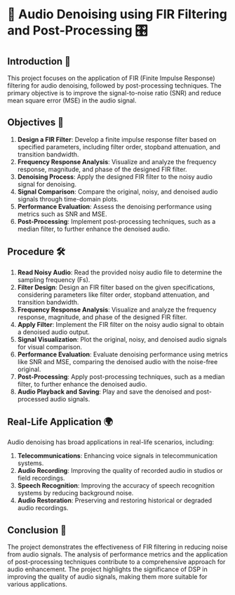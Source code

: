 # 🎵 Audio Denoising using FIR Filtering and Post-Processing 🎛️

## Introduction 📜
This project focuses on the application of FIR (Finite Impulse Response) filtering for audio denoising, followed by post-processing techniques. The primary objective is to improve the signal-to-noise ratio (SNR) and reduce mean square error (MSE) in the audio signal.

## Objectives 🎯
1. **Design a FIR Filter**: Develop a finite impulse response filter based on specified parameters, including filter order, stopband attenuation, and transition bandwidth.
2. **Frequency Response Analysis**: Visualize and analyze the frequency response, magnitude, and phase of the designed FIR filter.
3. **Denoising Process**: Apply the designed FIR filter to the noisy audio signal for denoising.
4. **Signal Comparison**: Compare the original, noisy, and denoised audio signals through time-domain plots.
5. **Performance Evaluation**: Assess the denoising performance using metrics such as SNR and MSE.
6. **Post-Processing**: Implement post-processing techniques, such as a median filter, to further enhance the denoised audio.

## Procedure 🛠️
1. **Read Noisy Audio**: Read the provided noisy audio file to determine the sampling frequency (Fs).
2. **Filter Design**: Design an FIR filter based on the given specifications, considering parameters like filter order, stopband attenuation, and transition bandwidth.
3. **Frequency Response Analysis**: Visualize and analyze the frequency response, magnitude, and phase of the designed FIR filter.
4. **Apply Filter**: Implement the FIR filter on the noisy audio signal to obtain a denoised audio output.
5. **Signal Visualization**: Plot the original, noisy, and denoised audio signals for visual comparison.
6. **Performance Evaluation**: Evaluate denoising performance using metrics like SNR and MSE, comparing the denoised audio with the noise-free original.
7. **Post-Processing**: Apply post-processing techniques, such as a median filter, to further enhance the denoised audio.
8. **Audio Playback and Saving**: Play and save the denoised and post-processed audio signals.


## Real-Life Application 🌍
Audio denoising has broad applications in real-life scenarios, including:

1. **Telecommunications**: Enhancing voice signals in telecommunication systems.
2. **Audio Recording**: Improving the quality of recorded audio in studios or field recordings.
3. **Speech Recognition**: Improving the accuracy of speech recognition systems by reducing background noise.
4. **Audio Restoration**: Preserving and restoring historical or degraded audio recordings.

## Conclusion 🏁
The project demonstrates the effectiveness of FIR filtering in reducing noise from audio signals. The analysis of performance metrics and the application of post-processing techniques contribute to a comprehensive approach for audio enhancement. The project highlights the significance of DSP in improving the quality of audio signals, making them more suitable for various applications.
